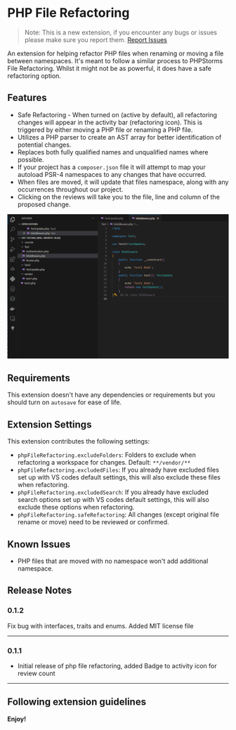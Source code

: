 # PHP File Refactoring

> Note: This is a new extension, if you encounter any bugs or issues please make sure you report them. [Report Issues](https://github.com/PlusTimeIT/vscode-php-file-refactoring/issues)

An extension for helping refactor PHP files when renaming or moving a file between namespaces. It's meant to follow a similar process to PHPStorms File Refactoring. Whilst it might not be as powerful, it does have a safe refactoring option.

## Features

- Safe Refactoring - When turned on (active by default), all refactoring changes will appear in the activity bar (refactoring icon). This is triggered by either moving a PHP file or renaming a PHP file.
- Utilizes a PHP parser to create an AST array for better identification of potential changes.
- Replaces both fully qualified names and unqualified names where possible.
- If your project has a `composer.json` file it will attempt to map your autoload PSR-4 namespaces to any changes that have occurred.
- When files are moved, it will update that files namespace, along with any occurrences throughout our project.
- Clicking on the reviews will take you to the file, line and column of the proposed change.

![Safe Refactoring](images/SafeRefactoring.gif 'Safe Refactoring')

## Requirements

This extension doesn't have any dependencies or requirements but you should turn on `autosave` for ease of life.

## Extension Settings

This extension contributes the following settings:

- `phpFileRefactoring.excludeFolders`: Folders to exclude when refactoring a workspace for changes. Default: `**/vendor/**`
- `phpFileRefactoring.excludedFiles`: If you already have excluded files set up with VS codes default settings, this will also exclude these files when refactoring.
- `phpFileRefactoring.excludedSearch`: If you already have excluded search options set up with VS codes default settings, this will also exclude these options when refactoring.
- `phpFileRefactoring.safeRefactoring`: All changes (except original file rename or move) need to be reviewed or confirmed.

## Known Issues

- PHP files that are moved with no namespace won't add additional namespace.

## Release Notes

### 0.1.2

Fix bug with interfaces, traits and enums. Added MIT license file

---

### 0.1.1

- Initial release of php file refactoring, added Badge to activity icon for review count

---

## Following extension guidelines

**Enjoy!**
